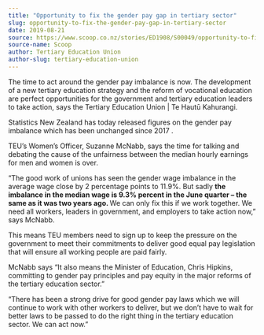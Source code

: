 ```yaml
---
title: "Opportunity to fix the gender pay gap in tertiary sector"
slug: opportunity-to-fix-the-gender-pay-gap-in-tertiary-sector
date: 2019-08-21
source: https://www.scoop.co.nz/stories/ED1908/S00049/opportunity-to-fix-the-gender-pay-gap-in-tertiary-sector.htm
source-name: Scoop
author: Tertiary Education Union
author-slug: tertiary-education-union
---
```


<p>The time to act around the gender pay imbalance is now. The
development of a new tertiary education strategy and the
reform of vocational education are perfect opportunities for
the government and tertiary education leaders to take
action, says the Tertiary Education Union | Te Hautū
Kahurangi.</p>

<p>Statistics New Zealand has today released
figures on the gender pay imbalance which has been
unchanged since 2017 .</p>

<p>TEU’s Women’s Officer,
Suzanne McNabb, says the time for talking and debating the
cause of the unfairness between the median hourly earnings
for men and women is over.</p>

<p>“The good work of unions has
seen the gender wage imbalance in the average wage close by
2 percentage points to 11.9%. But sadly <strong>the
imbalance in the median wage is 9.3% percent in the June
quarter – the same as it was two years ago. </strong>We
can only fix this if we work together. We need all workers,
leaders in government, and employers to take action now,”
says McNabb.</p>

<p>This means TEU members need to sign up to keep the pressure
on the government to meet their commitments to deliver
good equal pay legislation that will ensure all working
people are paid fairly.</p>

<p>McNabb says “It also means the
Minister of Education, Chris Hipkins, committing to gender
pay principles and pay equity in the major reforms of the
tertiary education sector.”</p>

<p>“There has been a strong
drive for good gender pay laws which we will continue to
work with other workers to deliver, but we don’t have to
wait for better laws to be passed to do the right thing in
the tertiary education sector. We can act
now.”</p>

<p></p>